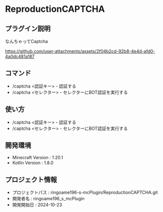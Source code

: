 # ReproductionCAPTCHA

## プラグイン説明
なんちゃってCaptcha


https://github.com/user-attachments/assets/2f04b2cd-92b8-4e4d-afd0-4a0dc481a187


## コマンド
- /captcha <auth> <認証キー> - 認証する
- /captcha <check> <セレクター> - セレクターにBOT認証を実行する

## 使い方
- /captcha <auth> <認証キー> - 認証する
- /captcha <check> <セレクター> - セレクターにBOT認証を実行する

## 開発環境
- Minecraft Version : 1.20.1
- Kotlin Version : 1.8.0

## プロジェクト情報
- プロジェクトパス : ringoame196-s-mcPlugin/ReproductionCAPTCHA.git
- 開発者名 : ringoame196_s_mcPlugin
- 開発開始日 : 2024-10-23

